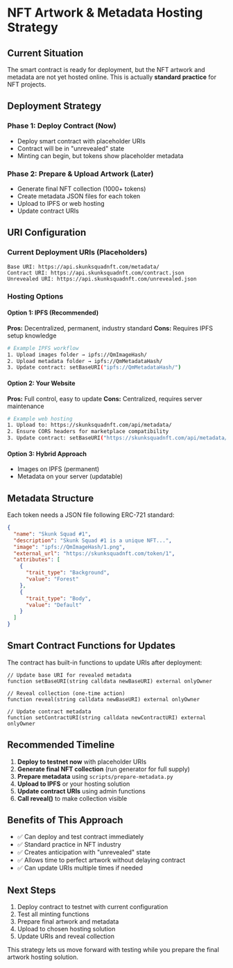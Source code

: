 # NFT Artwork & Metadata Hosting Strategy

## Current Situation
The smart contract is ready for deployment, but the NFT artwork and metadata are not yet hosted online. This is actually **standard practice** for NFT projects.

## Deployment Strategy

### Phase 1: Deploy Contract (Now)
- Deploy smart contract with placeholder URIs
- Contract will be in "unrevealed" state
- Minting can begin, but tokens show placeholder metadata

### Phase 2: Prepare & Upload Artwork (Later)
- Generate final NFT collection (1000+ tokens)
- Create metadata JSON files for each token
- Upload to IPFS or web hosting
- Update contract URIs

## URI Configuration

### Current Deployment URIs (Placeholders)
```
Base URI: https://api.skunksquadnft.com/metadata/
Contract URI: https://api.skunksquadnft.com/contract.json
Unrevealed URI: https://api.skunksquadnft.com/unrevealed.json
```

### Hosting Options

#### Option 1: IPFS (Recommended)
**Pros:** Decentralized, permanent, industry standard
**Cons:** Requires IPFS setup knowledge

```bash
# Example IPFS workflow
1. Upload images folder → ipfs://QmImageHash/
2. Upload metadata folder → ipfs://QmMetadataHash/
3. Update contract: setBaseURI("ipfs://QmMetadataHash/")
```

#### Option 2: Your Website
**Pros:** Full control, easy to update
**Cons:** Centralized, requires server maintenance

```bash
# Example web hosting
1. Upload to: https://skunksquadnft.com/api/metadata/
2. Ensure CORS headers for marketplace compatibility
3. Update contract: setBaseURI("https://skunksquadnft.com/api/metadata/")
```

#### Option 3: Hybrid Approach
- Images on IPFS (permanent)
- Metadata on your server (updatable)

## Metadata Structure

Each token needs a JSON file following ERC-721 standard:

```json
{
  "name": "Skunk Squad #1",
  "description": "Skunk Squad #1 is a unique NFT...",
  "image": "ipfs://QmImageHash/1.png",
  "external_url": "https://skunksquadnft.com/token/1",
  "attributes": [
    {
      "trait_type": "Background", 
      "value": "Forest"
    },
    {
      "trait_type": "Body",
      "value": "Default"
    }
  ]
}
```

## Smart Contract Functions for Updates

The contract has built-in functions to update URIs after deployment:

```solidity
// Update base URI for revealed metadata
function setBaseURI(string calldata newBaseURI) external onlyOwner

// Reveal collection (one-time action)
function reveal(string calldata newBaseURI) external onlyOwner

// Update contract metadata
function setContractURI(string calldata newContractURI) external onlyOwner
```

## Recommended Timeline

1. **Deploy to testnet now** with placeholder URIs
2. **Generate final NFT collection** (run generator for full supply)
3. **Prepare metadata** using `scripts/prepare-metadata.py`
4. **Upload to IPFS** or your hosting solution
5. **Update contract URIs** using admin functions
6. **Call reveal()** to make collection visible

## Benefits of This Approach

- ✅ Can deploy and test contract immediately
- ✅ Standard practice in NFT industry
- ✅ Creates anticipation with "unrevealed" state
- ✅ Allows time to perfect artwork without delaying contract
- ✅ Can update URIs multiple times if needed

## Next Steps

1. Deploy contract to testnet with current configuration
2. Test all minting functions
3. Prepare final artwork and metadata
4. Upload to chosen hosting solution
5. Update URIs and reveal collection

This strategy lets us move forward with testing while you prepare the final artwork hosting solution.